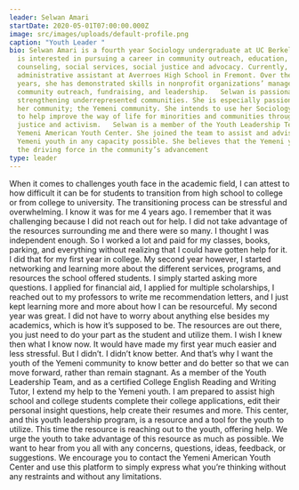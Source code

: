 ```yaml
---
leader: Selwan Amari
startDate: 2020-05-01T07:00:00.000Z
image: src/images/uploads/default-profile.png
caption: "Youth Leader "
bio: Selwan Amari is a fourth year Sociology undergraduate at UC Berkeley. She
  is interested in pursuing a career in community outreach, education,
  counseling, social services, social justice and advocacy. Currently, she is an
  administrative assistant at Averroes High School in Fremont. Over the past 4
  years, she has demonstrated skills in nonprofit organizations’ management,
  community outreach, fundraising, and leadership.   Selwan is passionate about
  strengthening underrepresented communities. She is especially passionate about
  her community; the Yemeni community. She intends to use her Sociology degree
  to help improve the way of life for minorities and communities through social
  justice and activism.   Selwan is a member of the Youth Leadership Team at the
  Yemeni American Youth Center. She joined the team to assist and advise the
  Yemeni youth in any capacity possible. She believes that the Yemeni youth are
  the driving force in the community’s advancement
type: leader
---
```

When it comes to challenges youth face in the academic field, I can attest to how difficult it can be for students to transition from high school to college or from college to university. The transitioning process can be stressful and overwhelming. I know it was for me 4 years ago. I remember that it was challenging because I did not reach out for help. I did not take advantage of the resources surrounding me and there were so many. I thought I was independent enough. So I worked a lot and paid for my classes, books, parking, and everything without realizing that I could have gotten help for it. I did that for my first year in college. My second year however, I started networking and learning more about the different services, programs, and resources the school offered students. I simply started asking more questions. I applied for financial aid, I applied for multiple scholarships, I reached out to my professors to write me recommendation letters, and I just kept learning more and more about how I can be resourceful. My second year was great. I did not have to worry about anything else besides my academics, which is how it’s supposed to be. 
The resources are out there, you just need to do your part as the student and utilize them. I wish I knew then what I know now. It would have made my first year much easier and less stressful. But I didn’t. I didn’t know better. And that’s why I want the youth of the Yemeni community to know better and do better so that we can move forward, rather than remain stagnant. 
As a member of the Youth Leadership Team, and as a certified College English Reading and Writing Tutor, I extend my help to the Yemeni youth. I am prepared to assist high school and college students complete their college applications, edit their personal insight questions, help create their resumes and more. 
This center, and this youth leadership program, is a resource and a tool for the youth to utilize. This time the resource is reaching out to the youth, offering help. We urge the youth to take advantage of this resource as much as possible.  We want to hear from you all with any concerns, questions, ideas, feedback, or suggestions. We encourage you to contact the Yemeni American Youth Center and use this platform to simply express what you’re thinking without any restraints and without any limitations.
